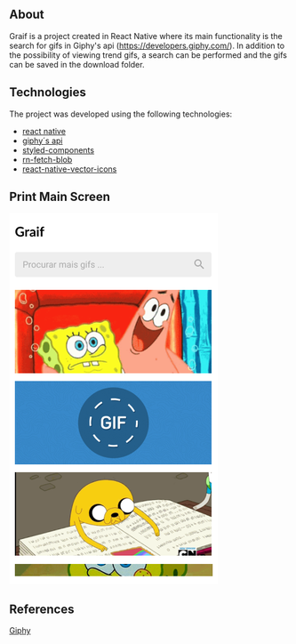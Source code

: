 ## About

Graif is a project created in React Native where its main functionality is the search for gifs in Giphy's api (https://developers.giphy.com/).
In addition to the possibility of viewing trend gifs, a search can be performed and the gifs can be saved in the download folder.

## Technologies

The project was developed using the following technologies:

- [react native](https://reactnative.dev/)
- [giphy´s api](https://developers.giphy.com/)
- [styled-components](https://styled-components.com/)
- [rn-fetch-blob](https://github.com/joltup/rn-fetch-blob)
- [react-native-vector-icons](https://github.com/oblador/react-native-vector-icons)

## Print Main Screen

![Graif](demo/Main.png)

## References

[Giphy](https://developers.giphy.com/)
